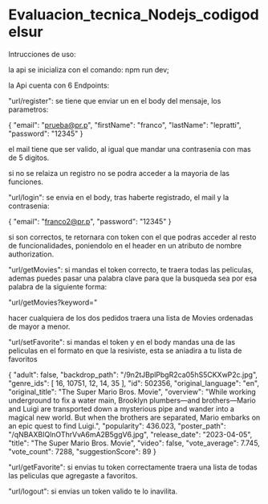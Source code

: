 # Evaluacion_tecnica_Nodejs_codigodelsur

Intrucciones de uso:

la api se inicializa con el comando: npm run dev;

la Api cuenta con 6 Endpoints:

"url/register": se tiene que enviar un en el body del mensaje, los parametros:

  {
      "email": "prueba@pr.p",
      "firstName": "franco",
      "lastName": "lepratti",
      "password":  "12345"
  }
  
  el mail tiene que ser valido, al igual que mandar una contrasenia con mas de 5 digitos.
  
  si no se relaiza un registro no se podra acceder a la mayoria de las funciones.

"url/login": se envia en el body, tras haberte registrado, el mail y la contrasenia:

  {
      "email": "franco2@pr.p",
      "password":  "12345"
  }
  
  si son correctos, te retornara con token con el que podras acceder al resto de funcionalidades,
  poniendolo en el header en un atributo de nombre authorization.

"url/getMovies": si mandas el token correcto, te traera todas las peliculas, 
  ademas puedes pasar una palabra clave para que la busqueda sea por esa palabra de la siguiente forma:
  
  "url/getMovies?keyword=<palabra clave>"
  
  hacer cualquiera de los dos pedidos traera una lista de Movies ordenadas de mayor a menor.

"url/setFavorite": si mandas el token y en el body mandas una de las peliculas en el formato en que la resiviste, esta se aniadira a tu lista de favoritos
  
  {
      "adult": false,
      "backdrop_path": "/9n2tJBplPbgR2ca05hS5CKXwP2c.jpg",
      "genre_ids": [
          16,
          10751,
          12,
          14,
          35
      ],
      "id": 502356,
      "original_language": "en",
      "original_title": "The Super Mario Bros. Movie",
      "overview": "While working underground to fix a water main, Brooklyn plumbers—and brothers—Mario and Luigi are transported down a mysterious pipe and wander into a magical new world. But when the brothers are separated, Mario embarks on an epic quest to find Luigi.",
      "popularity": 436.023,
      "poster_path": "/qNBAXBIQlnOThrVvA6mA2B5ggV6.jpg",
      "release_date": "2023-04-05",
      "title": "The Super Mario Bros. Movie",
      "video": false,
      "vote_average": 7.745,
      "vote_count": 7288,
      "suggestionScore": 89
  }

"url/getFavorite": si envias tu token correctamente traera una lista de todas las peliculas que agregaste a favoritos.

"url/logout": si envias un token valido te lo inavilita.

